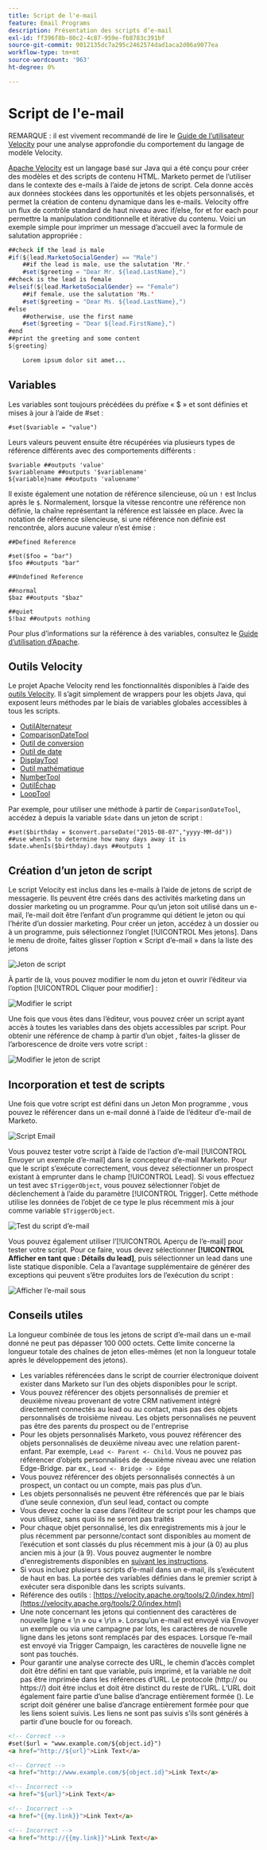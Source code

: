 ```yaml
---
title: Script de l'e-mail
feature: Email Programs
description: Présentation des scripts d’e-mail
exl-id: ff396f8b-80c2-4c87-959e-fb8783c391bf
source-git-commit: 9012135dc7a295c2462574dad1aca2d06a9077ea
workflow-type: tm+mt
source-wordcount: '963'
ht-degree: 0%

---
```


# Script de l&#39;e-mail

REMARQUE : il est vivement recommandé de lire le [Guide de l’utilisateur Velocity](https://velocity.apache.org/engine/devel/user-guide.html) pour une analyse approfondie du comportement du langage de modèle Velocity.

[Apache Velocity](https://velocity.apache.org/) est un langage basé sur Java qui a été conçu pour créer des modèles et des scripts de contenu HTML. Marketo permet de l’utiliser dans le contexte des e-mails à l’aide de jetons de script. Cela donne accès aux données stockées dans les opportunités et les objets personnalisés, et permet la création de contenu dynamique dans les e-mails. Velocity offre un flux de contrôle standard de haut niveau avec if/else, for et for each pour permettre la manipulation conditionnelle et itérative du contenu. Voici un exemple simple pour imprimer un message d’accueil avec la formule de salutation appropriée :

```java
##check if the lead is male
#if(${lead.MarketoSocialGender} == "Male")
    ##if the lead is male, use the salutation 'Mr.'
    #set($greeting = "Dear Mr. ${lead.LastName},")
##check is the lead is female
#elseif(${lead.MarketoSocialGender} == "Female")
    ##if female, use the salutation 'Ms.'
    #set($greeting = "Dear Ms. ${lead.LastName},")
#else
    ##otherwise, use the first name
    #set($greeting = "Dear ${lead.FirstName},")
#end
##print the greeting and some content
${greeting}

    Lorem ipsum dolor sit amet...
```

## Variables

Les variables sont toujours précédées du préfixe « $ » et sont définies et mises à jour à l’aide de #set :

```
#set($variable = "value")
```

Leurs valeurs peuvent ensuite être récupérées via plusieurs types de référence différents avec des comportements différents :

```
$variable ##outputs 'value'
$variablename ##outputs '$variablename'
${variable}name ##outputs 'valuename'
```

Il existe également une notation de référence silencieuse, où un `!` est Inclus après le `$`. Normalement, lorsque la vitesse rencontre une référence non définie, la chaîne représentant la référence est laissée en place. Avec la notation de référence silencieuse, si une référence non définie est rencontrée, alors aucune valeur n’est émise :

```
##Defined Reference

#set($foo = "bar")
$foo ##outputs "bar"

##Undefined Reference

##normal
$baz ##outputs "$baz"

##quiet
$!baz ##outputs nothing
```

Pour plus d’informations sur la référence à des variables, consultez le [Guide d’utilisation d’Apache](https://velocity.apache.org/engine/devel/user-guide.html#formal-reference-notation).

## Outils Velocity

Le projet Apache Velocity rend les fonctionnalités disponibles à l’aide des [outils Velocity](https://velocity.apache.org/tools/devel/apidocs/overview-summary.html). Il s’agit simplement de wrappers pour les objets Java, qui exposent leurs méthodes par le biais de variables globales accessibles à tous les scripts.

- [OutilAlternateur](https://velocity.apache.org/tools/devel/apidocs/org/apache/velocity/tools/generic/AlternatorTool.html)
- [ComparisonDateTool](https://velocity.apache.org/tools/devel/apidocs/org/apache/velocity/tools/generic/ComparisonDateTool.html)
- [Outil de conversion](https://velocity.apache.org/tools/devel/apidocs/org/apache/velocity/tools/generic/ConversionTool.html)
- [Outil de date](https://velocity.apache.org/tools/devel/apidocs/org/apache/velocity/tools/generic/DateTool.html)
- [DisplayTool](https://velocity.apache.org/tools/devel/apidocs/org/apache/velocity/tools/generic/DisplayTool.html)
- [Outil mathématique](https://velocity.apache.org/tools/devel/apidocs/org/apache/velocity/tools/generic/MathTool.html)
- [NumberTool](https://velocity.apache.org/tools/devel/apidocs/org/apache/velocity/tools/generic/NumberTool.html)
- [OutilÉchap](https://velocity.apache.org/tools/devel/apidocs/org/apache/velocity/tools/generic/EscapeTool.html)
- [LoopTool](https://velocity.apache.org/tools/devel/apidocs/org/apache/velocity/tools/generic/LoopTool.html)

Par exemple, pour utiliser une méthode à partir de `ComparisonDateTool`, accédez à depuis la variable `$date` dans un jeton de script :

```
#set($birthday = $convert.parseDate("2015-08-07","yyyy-MM-dd"))
##use whenIs to determine how many days away it is
$date.whenIs($birthday).days ##outputs 1
```

## Création d’un jeton de script

Le script Velocity est inclus dans les e-mails à l’aide de jetons de script de messagerie. Ils peuvent être créés dans des activités marketing dans un dossier marketing ou un programme. Pour qu’un jeton soit utilisé dans un e-mail, l’e-mail doit être l’enfant d’un programme qui détient le jeton ou qui l’hérite d’un dossier marketing. Pour créer un jeton, accédez à un dossier ou à un programme, puis sélectionnez l’onglet [!UICONTROL Mes jetons]. Dans le menu de droite, faites glisser l’option « Script d’e-mail » dans la liste des jetons

![Jeton de script](assets/script-token.png)

À partir de là, vous pouvez modifier le nom du jeton et ouvrir l’éditeur via l’option [!UICONTROL Cliquer pour modifier] :

![Modifier le script](assets/script-edit.png)

Une fois que vous êtes dans l’éditeur, vous pouvez créer un script ayant accès à toutes les variables dans des objets accessibles par script. Pour obtenir une référence de champ à partir d’un objet , faites-la glisser de l’arborescence de droite vers votre script :

![Modifier le jeton de script](assets/edit-script-token.png)

## Incorporation et test de scripts

Une fois que votre script est défini dans un Jeton Mon programme , vous pouvez le référencer dans un e-mail donné à l’aide de l’éditeur d’e-mail de Marketo.

![Script Email](assets/email-script-marketo-email.png)

Vous pouvez tester votre script à l’aide de l’action d’e-mail [!UICONTROL Envoyer un exemple d’e-mail] dans le concepteur d’e-mail Marketo. Pour que le script s’exécute correctement, vous devez sélectionner un prospect existant à emprunter dans le champ [!UICONTROL Lead]. Si vous effectuez un test avec `$TriggerObject`, vous pouvez sélectionner l’objet de déclenchement à l’aide du paramètre [!UICONTROL Trigger]. Cette méthode utilise les données de l’objet de ce type le plus récemment mis à jour comme variable `$TriggerObject`.

![Test du script d’e-mail](assets/velocity-test.png)

Vous pouvez également utiliser l’[!UICONTROL Aperçu de l’e-mail] pour tester votre script. Pour ce faire, vous devez sélectionner **[!UICONTROL Afficher en tant que : Détails du lead]**, puis sélectionner un lead dans une liste statique disponible. Cela a l’avantage supplémentaire de générer des exceptions qui peuvent s’être produites lors de l’exécution du script :

![Afficher l’e-mail sous](assets/view-as.png)

## Conseils utiles

La longueur combinée de tous les jetons de script d’e-mail dans un e-mail donné ne peut pas dépasser 100 000 octets. Cette limite concerne la longueur totale des chaînes de jeton elles-mêmes (et non la longueur totale après le développement des jetons).

- Les variables référencées dans le script de courrier électronique doivent exister dans Marketo sur l’un des objets disponibles pour le script.
- Vous pouvez référencer des objets personnalisés de premier et deuxième niveau provenant de votre CRM nativement intégré directement connectés au lead ou au contact, mais pas des objets personnalisés de troisième niveau. Les objets personnalisés ne peuvent pas être des parents du prospect ou de l&#39;entreprise
- Pour les objets personnalisés Marketo, vous pouvez référencer des objets personnalisés de deuxième niveau avec une relation parent-enfant. Par exemple, `Lead <- Parent <- Child`. Vous ne pouvez pas référencer d’objets personnalisés de deuxième niveau avec une relation Edge-Bridge. par ex., `Lead <- Bridge -> Edge`
- Vous pouvez référencer des objets personnalisés connectés à un prospect, un contact ou un compte, mais pas plus d’un.
- Les objets personnalisés ne peuvent être référencés que par le biais d’une seule connexion, d’un seul lead, contact ou compte
- Vous devez cocher la case dans l’éditeur de script pour les champs que vous utilisez, sans quoi ils ne seront pas traités
- Pour chaque objet personnalisé, les dix enregistrements mis à jour le plus récemment par personne/contact sont disponibles au moment de l’exécution et sont classés du plus récemment mis à jour (à 0) au plus ancien mis à jour (à 9). Vous pouvez augmenter le nombre d&#39;enregistrements disponibles en [suivant les instructions](https://experienceleague.adobe.com/fr/docs/marketo/using/product-docs/administration/email-setup/change-custom-object-retrieval-limits-in-velocity-scripting).
- Si vous incluez plusieurs scripts d’e-mail dans un e-mail, ils s’exécutent de haut en bas. La portée des variables définies dans le premier script à exécuter sera disponible dans les scripts suivants.
- Référence des outils : [https://velocity.apache.org/tools/2.0/index.html](https://velocity.apache.org/tools/2.0/index.html)
- Une note concernant les jetons qui contiennent des caractères de nouvelle ligne « \\n » ou « \\r\\n ». Lorsqu’un e-mail est envoyé via Envoyer un exemple ou via une campagne par lots, les caractères de nouvelle ligne dans les jetons sont remplacés par des espaces. Lorsque l’e-mail est envoyé via Trigger Campaign, les caractères de nouvelle ligne ne sont pas touchés.
- Pour garantir une analyse correcte des URL, le chemin d’accès complet doit être défini en tant que variable, puis imprimé, et la variable ne doit pas être imprimée dans les références d’URL. Le protocole (http:// ou https://) doit être inclus et doit être distinct du reste de l’URL. L’URL doit également faire partie d’une balise d’ancrage entièrement formée (<a>). Le script doit générer une balise d’ancrage entièrement formée pour que les liens soient suivis. Les liens ne sont pas suivis s’ils sont générés à partir d’une boucle for ou foreach.

```html
<!-- Correct -->
#set($url = "www.example.com/${object.id}")
<a href="http://${url}">Link Text</a>

<!-- Correct -->
<a href="http://www.example.com/${object.id}">Link Text</a>

<!-- Incorrect -->
<a href="${url}">Link Text</a>

<!-- Incorrect -->
<a href="{{my.link}}">Link Text</a>

<!-- Incorrect -->
<a href="http://{{my.link}}">Link Text</a>
```
